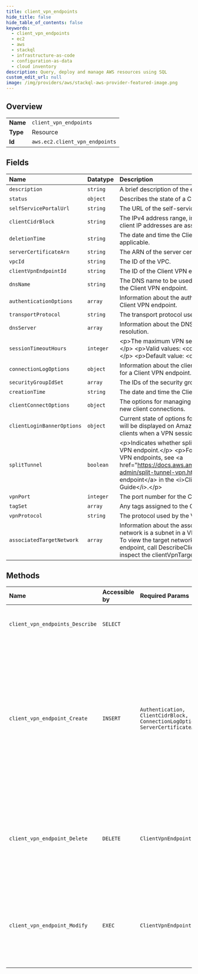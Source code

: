 ```yaml
---
title: client_vpn_endpoints
hide_title: false
hide_table_of_contents: false
keywords:
  - client_vpn_endpoints
  - ec2
  - aws    
  - stackql
  - infrastructure-as-code
  - configuration-as-data
  - cloud inventory
description: Query, deploy and manage AWS resources using SQL
custom_edit_url: null
image: /img/providers/aws/stackql-aws-provider-featured-image.png
---
```

  
    

## Overview
<table><tbody>
<tr><td><b>Name</b></td><td><code>client_vpn_endpoints</code></td></tr>
<tr><td><b>Type</b></td><td>Resource</td></tr>
<tr><td><b>Id</b></td><td><code>aws.ec2.client_vpn_endpoints</code></td></tr>
</tbody></table>

## Fields
| Name | Datatype | Description |
|:-----|:---------|:------------|
| `description` | `string` | A brief description of the endpoint. |
| `status` | `object` | Describes the state of a Client VPN endpoint. |
| `selfServicePortalUrl` | `string` | The URL of the self-service portal. |
| `clientCidrBlock` | `string` | The IPv4 address range, in CIDR notation, from which client IP addresses are assigned. |
| `deletionTime` | `string` | The date and time the Client VPN endpoint was deleted, if applicable. |
| `serverCertificateArn` | `string` | The ARN of the server certificate. |
| `vpcId` | `string` | The ID of the VPC. |
| `clientVpnEndpointId` | `string` | The ID of the Client VPN endpoint. |
| `dnsName` | `string` | The DNS name to be used by clients when connecting to the Client VPN endpoint. |
| `authenticationOptions` | `array` | Information about the authentication method used by the Client VPN endpoint. |
| `transportProtocol` | `string` | The transport protocol used by the Client VPN endpoint. |
| `dnsServer` | `array` | Information about the DNS servers to be used for DNS resolution.  |
| `sessionTimeoutHours` | `integer` | &lt;p&gt;The maximum VPN session duration time in hours.&lt;/p&gt; &lt;p&gt;Valid values: &lt;code&gt;8 \| 10 \| 12 \| 24&lt;/code&gt; &lt;/p&gt; &lt;p&gt;Default value: &lt;code&gt;24&lt;/code&gt; &lt;/p&gt; |
| `connectionLogOptions` | `object` | Information about the client connection logging options for a Client VPN endpoint. |
| `securityGroupIdSet` | `array` | The IDs of the security groups for the target network. |
| `creationTime` | `string` | The date and time the Client VPN endpoint was created. |
| `clientConnectOptions` | `object` | The options for managing connection authorization for new client connections. |
| `clientLoginBannerOptions` | `object` | Current state of options for customizable text banner that will be displayed on Amazon Web Services provided clients when a VPN session is established. |
| `splitTunnel` | `boolean` | &lt;p&gt;Indicates whether split-tunnel is enabled in the Client VPN endpoint.&lt;/p&gt; &lt;p&gt;For information about split-tunnel VPN endpoints, see &lt;a href="https://docs.aws.amazon.com/vpn/latest/clientvpn-admin/split-tunnel-vpn.html"&gt;Split-Tunnel Client VPN endpoint&lt;/a&gt; in the &lt;i&gt;Client VPN Administrator Guide&lt;/i&gt;.&lt;/p&gt; |
| `vpnPort` | `integer` | The port number for the Client VPN endpoint. |
| `tagSet` | `array` | Any tags assigned to the Client VPN endpoint. |
| `vpnProtocol` | `string` | The protocol used by the VPN session. |
| `associatedTargetNetwork` | `array` | Information about the associated target networks. A target network is a subnet in a VPC.This property is deprecated. To view the target networks associated with a Client VPN endpoint, call DescribeClientVpnTargetNetworks and inspect the clientVpnTargetNetworks response element. |
## Methods
| Name | Accessible by | Required Params | Description |
|:-----|:--------------|:----------------|:------------|
| `client_vpn_endpoints_Describe` | `SELECT` |  | Describes one or more Client VPN endpoints in the account. |
| `client_vpn_endpoint_Create` | `INSERT` | `Authentication, ClientCidrBlock, ConnectionLogOptions, ServerCertificateArn` | Creates a Client VPN endpoint. A Client VPN endpoint is the resource you create and configure to enable and manage client VPN sessions. It is the destination endpoint at which all client VPN sessions are terminated. |
| `client_vpn_endpoint_Delete` | `DELETE` | `ClientVpnEndpointId` | Deletes the specified Client VPN endpoint. You must disassociate all target networks before you can delete a Client VPN endpoint. |
| `client_vpn_endpoint_Modify` | `EXEC` | `ClientVpnEndpointId` | Modifies the specified Client VPN endpoint. Modifying the DNS server resets existing client connections. |
